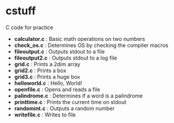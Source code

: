 # cstuff
C code for practice

* **calculator.c** : Basic math operations on two numbers
* **check_os.c** : Determines OS by checking the compiler macros
* **fileoutput.c** : Outputs stdout to a file
* **fileoutput2.c** : Outputs stdout to a log file
* **grid.c** : Prints a 2dim array
* **grid2.c** : Prints a box
* **grid3.c** : Prints a huge box
* **helloworld.c** : Hello, World!
* **openfile.c** : Opens and reads a file
* **palindrome.c** : Determines if a word is a palindrome
* **printtime.c** : Prints the current time on stdout
* **randomint.c** : Outputs a random number
* **writefile.c** : Writes to file
